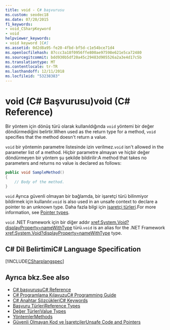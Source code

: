 ```yaml
---
title: void - C# başvurusu
ms.custom: seodec18
ms.date: 07/20/2015
f1_keywords:
- void_CSharpKeyword
- void
helpviewer_keywords:
- void keyword [C#]
ms.assetid: 0d2d8a95-fe20-4fbd-bf5d-c1e54bce71d4
ms.openlocfilehash: 87ccc3a18f0956ffe800ae97598e621e5ca72480
ms.sourcegitcommit: bdd930b5df20a45c29483d905526a2a3e4d17c5b
ms.translationtype: MT
ms.contentlocale: tr-TR
ms.lasthandoff: 12/11/2018
ms.locfileid: "53238383"
---
```

# <a name="void-c-reference"></a><span data-ttu-id="280fc-102">void (C# Başvurusu)</span><span class="sxs-lookup"><span data-stu-id="280fc-102">void (C# Reference)</span></span>
<span data-ttu-id="280fc-103">Bir yöntem için dönüş türü olarak kullanıldığında `void` yöntemi bir değer döndürmediğini belirtir.</span><span class="sxs-lookup"><span data-stu-id="280fc-103">When used as the return type for a method, `void` specifies that the method doesn't return a value.</span></span>

<span data-ttu-id="280fc-104">`void` bir yöntemin parametre listesinde izin verilmez.</span><span class="sxs-lookup"><span data-stu-id="280fc-104">`void` isn't allowed in the parameter list of a method.</span></span> <span data-ttu-id="280fc-105">Hiçbir parametre almayan ve hiçbir değer döndürmeyen bir yöntem şu şekilde bildirilir:</span><span class="sxs-lookup"><span data-stu-id="280fc-105">A method that takes no parameters and returns no value is declared as follows:</span></span>

```csharp
public void SampleMethod()
{
    // Body of the method.
}
```

<span data-ttu-id="280fc-106">`void` Ayrıca güvenli olmayan bir bağlamda, bir işaretçi türü bilinmiyor bildirmek için kullanılır.</span><span class="sxs-lookup"><span data-stu-id="280fc-106">`void` is also used in an unsafe context to declare a pointer to an unknown type.</span></span> <span data-ttu-id="280fc-107">Daha fazla bilgi için [işaretçi türleri](../../../csharp/programming-guide/unsafe-code-pointers/pointer-types.md).</span><span class="sxs-lookup"><span data-stu-id="280fc-107">For more information, see [Pointer types](../../../csharp/programming-guide/unsafe-code-pointers/pointer-types.md).</span></span>

<span data-ttu-id="280fc-108">`void` .NET Framework için bir diğer addır <xref:System.Void?displayProperty=nameWithType> türü.</span><span class="sxs-lookup"><span data-stu-id="280fc-108">`void` is an alias for the .NET Framework <xref:System.Void?displayProperty=nameWithType> type.</span></span>

## <a name="c-language-specification"></a><span data-ttu-id="280fc-109">C# Dil Belirtimi</span><span class="sxs-lookup"><span data-stu-id="280fc-109">C# Language Specification</span></span>
 [!INCLUDE[CSharplangspec](~/includes/csharplangspec-md.md)]

## <a name="see-also"></a><span data-ttu-id="280fc-110">Ayrıca bkz.</span><span class="sxs-lookup"><span data-stu-id="280fc-110">See also</span></span>

- [<span data-ttu-id="280fc-111">C# başvurusu</span><span class="sxs-lookup"><span data-stu-id="280fc-111">C# Reference</span></span>](../../../csharp/language-reference/index.md)  
- [<span data-ttu-id="280fc-112">C# Programlama Kılavuzu</span><span class="sxs-lookup"><span data-stu-id="280fc-112">C# Programming Guide</span></span>](../../../csharp/programming-guide/index.md)  
- [<span data-ttu-id="280fc-113">C# Anahtar Sözcükleri</span><span class="sxs-lookup"><span data-stu-id="280fc-113">C# Keywords</span></span>](../../../csharp/language-reference/keywords/index.md)  
- [<span data-ttu-id="280fc-114">Başvuru Türleri</span><span class="sxs-lookup"><span data-stu-id="280fc-114">Reference Types</span></span>](../../../csharp/language-reference/keywords/reference-types.md)  
- [<span data-ttu-id="280fc-115">Değer Türleri</span><span class="sxs-lookup"><span data-stu-id="280fc-115">Value Types</span></span>](../../../csharp/language-reference/keywords/value-types.md)  
- [<span data-ttu-id="280fc-116">Yöntemler</span><span class="sxs-lookup"><span data-stu-id="280fc-116">Methods</span></span>](../../../csharp/programming-guide/classes-and-structs/methods.md)  
- [<span data-ttu-id="280fc-117">Güvenli Olmayan Kod ve İşaretçiler</span><span class="sxs-lookup"><span data-stu-id="280fc-117">Unsafe Code and Pointers</span></span>](../../../csharp/programming-guide/unsafe-code-pointers/index.md)
